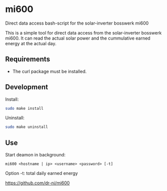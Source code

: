 # mi600
Direct data access bash-script for the solar-inverter bosswerk mi600

This is a simple tool for direct data access from the solar-inverter bosswerk mi600. It can read the actual solar power and the cummulative earned energy at the actual day.

## Requirements

- The curl package must be installed.

## Development


Install:
```sh
sudo make install
```

Uninstall:
```sh
sudo make uninstall
```

## Use
Start deamon in background:
```
mi600 <hostname | ip> <username> <password> [-t]
```
Option -t: total daily earned energy


https://github.com/dr-ni/mi600
